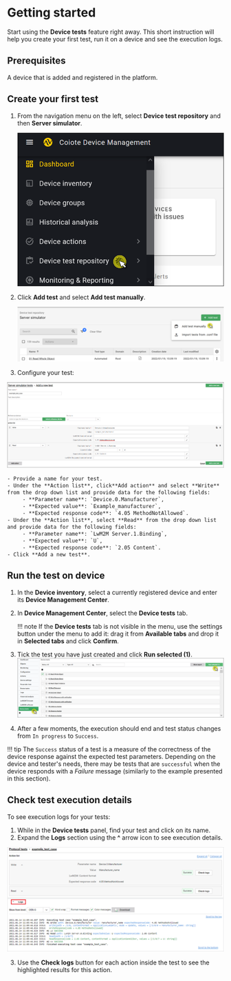 # Getting started

Start using the **Device tests** feature right away. This short instruction will help you create your first test, run it on a device and see the execution logs.

## Prerequisites

A device that is added and registered in the platform.

## Create your first test

1. From the navigation menu on the left, select **Device test repository** and then **Server simulator**.

    ![Device test repository](images/interop1.png "Device test repository")

2. Click **Add test** and select **Add test manually**.

    ![Adding a new test](images/interop2.png "Adding a new test")

3. Configure your test:

![Configure your test](images/interop3.png "Configure your test")

    - Provide a name for your test.
    - Under the **Action list**, click**Add action** and select **Write** from the drop down list and provide data for the following fields:
         - **Parameter name**: `Device.0.Manufacturer`,
         - **Expected value**: `Example_manufacturer`,
         - **Expected response code**: `4.05 MethodNotAllowed`.
    - Under the **Action list**, select **Read** from the drop down list and provide data for the following fields:
         - **Parameter name**: `LwM2M Server.1.Binding`,
         - **Expected value**: `U`,
         - **Expected response code**: `2.05 Content`.
    - Click **Add a new test**.

## Run the test on device

1. In the **Device inventory**, select a currently registered device and enter its **Device Management Center**.
2. In **Device Management Center**, select the **Device tests** tab.

    !!! note
        If the **Device tests** tab is not visible in the menu, use the settings button under the menu to add it: drag it from **Available tabs** and drop it in **Selected tabs** and click **Confirm**.

3. Tick the test you have just created and click **Run selected (1)**.
![Running a test](images/interop5.png "Running a test")

4. After a few moments, the execution should end and test status changes from `In progress` to `Success`.  

!!! tip
    The `Success` status of a test is a measure of the correctness of the device response against the expected test parameters. Depending on the device and tester's needs, there may be tests that are `successful` when the device responds with a *Failure* message (similarly to the example presented in this section).

## Check test execution details

To see execution logs for your tests:

1. While in the **Device tests** panel, find your test and click on its name.
2. Expand the **Logs** section using the **^** arrow icon to see execution details.

![Checking test results](images/image103.png "Checking test results")

3. Use the **Check logs** button for each action inside the test to see the highlighted results for this action.   
